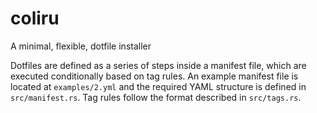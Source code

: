 # coliru
A minimal, flexible, dotfile installer

Dotfiles are defined as a series of steps inside a manifest file, which are
    executed conditionally based on tag rules.
An example manifest file is located at `examples/2.yml` and the required YAML
    structure is defined in `src/manifest.rs`.
Tag rules follow the format described in `src/tags.rs`.
